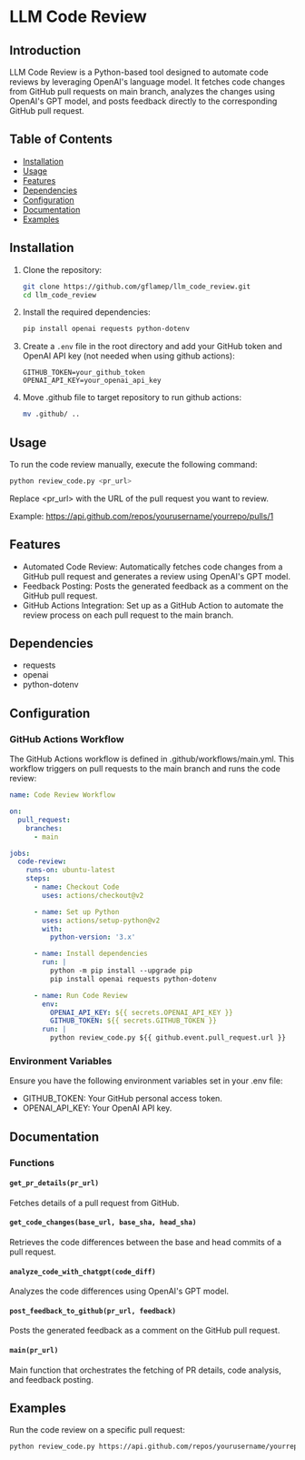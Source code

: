 # LLM Code Review

## Introduction
LLM Code Review is a Python-based tool designed to automate code reviews by leveraging OpenAI's language model. It fetches code changes from GitHub pull requests on main branch, analyzes the changes using OpenAI's GPT model, and posts feedback directly to the corresponding GitHub pull request.

## Table of Contents
- [Installation](#installation)
- [Usage](#usage)
- [Features](#features)
- [Dependencies](#dependencies)
- [Configuration](#configuration)
- [Documentation](#documentation)
- [Examples](#examples)

## Installation
1. Clone the repository:
    ```sh
    git clone https://github.com/gflamep/llm_code_review.git
    cd llm_code_review
    
    ```

2. Install the required dependencies:
    ```sh
    pip install openai requests python-dotenv
    ```

3. Create a `.env` file in the root directory and add your GitHub token and OpenAI API key (not needed when using github actions):
    ```env
    GITHUB_TOKEN=your_github_token
    OPENAI_API_KEY=your_openai_api_key
    ```

4.  Move .github file to target repository to run github actions:
    ```sh
    mv .github/ ..
    ```

## Usage
To run the code review manually, execute the following command:
```sh
python review_code.py <pr_url>
```
Replace <pr_url> with the URL of the pull request you want to review.

Example: https://api.github.com/repos/yourusername/yourrepo/pulls/1


## Features
- Automated Code Review: Automatically fetches code changes from a GitHub pull request and generates a review using OpenAI's GPT model.
- Feedback Posting: Posts the generated feedback as a comment on the GitHub pull request.
- GitHub Actions Integration: Set up as a GitHub Action to automate the review process on each pull request to the main branch.
## Dependencies
- requests
- openai
- python-dotenv
## Configuration
### GitHub Actions Workflow
The GitHub Actions workflow is defined in .github/workflows/main.yml. This workflow triggers on pull requests to the main branch and runs the code review:
```yaml
name: Code Review Workflow

on:
  pull_request:
    branches:
      - main

jobs:
  code-review:
    runs-on: ubuntu-latest
    steps:
      - name: Checkout Code
        uses: actions/checkout@v2

      - name: Set up Python
        uses: actions/setup-python@v2
        with:
          python-version: '3.x'

      - name: Install dependencies
        run: |
          python -m pip install --upgrade pip
          pip install openai requests python-dotenv

      - name: Run Code Review
        env:
          OPENAI_API_KEY: ${{ secrets.OPENAI_API_KEY }}
          GITHUB_TOKEN: ${{ secrets.GITHUB_TOKEN }}
        run: |
          python review_code.py ${{ github.event.pull_request.url }}
```
### Environment Variables
Ensure you have the following environment variables set in your .env file:

- GITHUB_TOKEN: Your GitHub personal access token.
- OPENAI_API_KEY: Your OpenAI API key.

## Documentation

### Functions

#### `get_pr_details(pr_url)`
Fetches details of a pull request from GitHub.

#### `get_code_changes(base_url, base_sha, head_sha)`
Retrieves the code differences between the base and head commits of a pull request.

#### `analyze_code_with_chatgpt(code_diff)`
Analyzes the code differences using OpenAI's GPT model.

#### `post_feedback_to_github(pr_url, feedback)`
Posts the generated feedback as a comment on the GitHub pull request.

#### `main(pr_url)`
Main function that orchestrates the fetching of PR details, code analysis, and feedback posting.

## Examples
Run the code review on a specific pull request:

```sh
python review_code.py https://api.github.com/repos/yourusername/yourrepo/pulls/1
